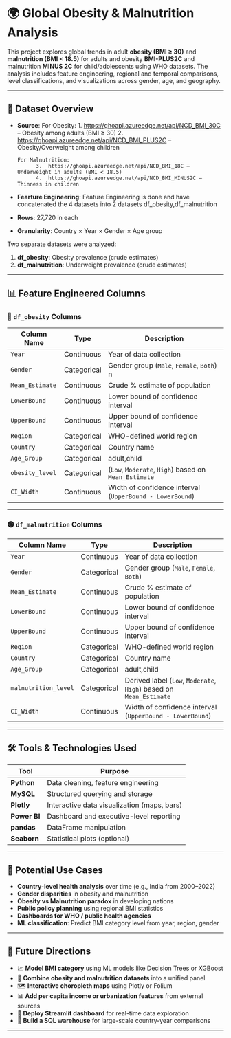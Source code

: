 # 🌍 Global Obesity & Malnutrition Analysis

This project explores global trends in adult **obesity (BMI ≥ 30)** and **malnutrition (BMI < 18.5)** for adults and obesity **BMI-PLUS2C** and malnutrition **MINUS 2C** for child/adolescents using WHO datasets. The analysis includes feature engineering, regional and temporal comparisons, level classifications, and visualizations across gender, age, and geography.

---

## 📂 Dataset Overview

- **Source**:
      For Obesity:
            1.	https://ghoapi.azureedge.net/api/NCD_BMI_30C – Obesity among adults (BMI ≥ 30)
            2.	https://ghoapi.azureedge.net/api/NCD_BMI_PLUS2C – Obesity/Overweight among children 

      For Malnutrition:
            3.	https://ghoapi.azureedge.net/api/NCD_BMI_18C – Underweight in adults (BMI < 18.5)
            4.	https://ghoapi.azureedge.net/api/NCD_BMI_MINUS2C – Thinness in children
- **Fearture Engineering**: Feature Engineering is done and have concatenated the 4 datasets into 2 datasets df_obesity,df_malnutrition
- **Rows**: 27,720 in each
- **Granularity**: Country × Year × Gender × Age group

Two separate datasets were analyzed:
1. **df_obesity**: Obesity prevalence (crude estimates)
2. **df_malnutrition**: Underweight prevalence (crude estimates)


---

## 📊 Feature Engineered Columns

### 🔵 `df_obesity` Columns

| Column Name     | Type       | Description                                                                 |
|-----------------|------------|-----------------------------------------------------------------------------|
| `Year`          | Continuous | Year of data collection                                                     |
| `Gender`        | Categorical| Gender group (`Male`, `Female`, `Both`)         n                           |
| `Mean_Estimate` | Continuous | Crude % estimate of population                                              |
| `LowerBound`    | Continuous | Lower bound of confidence interval                                          |
| `UpperBound`    | Continuous | Upper bound of confidence interval                                          |
| `Region`        | Categorical| WHO-defined world region                                                    |
| `Country`       | Categorical| Country name                                                                |
| `Age_Group`     | Categorical| adult,child                                                                 |
| `obesity_level` | Categorical| (`Low`, `Moderate`, `High`) based on `Mean_Estimate`                        |
| `CI_Width`      | Continuous | Width of confidence interval (`UpperBound - LowerBound`)                    |

---

### 🟢 `df_malnutrition` Columns

| Column Name         | Type       | Description                                                                 |
|---------------------|------------|-----------------------------------------------------------------------------|
| `Year`              | Continuous | Year of data collection                                                     |
| `Gender`            | Categorical| Gender group (`Male`, `Female`, `Both`)                                     |
| `Mean_Estimate`     | Continuous | Crude % estimate of population                                              |
| `LowerBound`        | Continuous | Lower bound of confidence interval                                          |
| `UpperBound`        | Continuous | Upper bound of confidence interval                                          |
| `Region`            | Categorical| WHO-defined world region                                                    |
| `Country`           | Categorical| Country name                                                                |
| `Age_Group`         | Categorical| adult,child                                                                 |
| `malnutrition_level`| Categorical| Derived label (`Low`, `Moderate`, `High`) based on `Mean_Estimate`          |
| `CI_Width`          | Continuous | Width of confidence interval (`UpperBound - LowerBound`)                    |

---

## 🛠️ Tools & Technologies Used

| Tool         | Purpose                                    |
|--------------|--------------------------------------------|
| **Python**   | Data cleaning, feature engineering         |
| **MySQL**    | Structured querying and storage            |
| **Plotly**   | Interactive data visualization (maps, bars)|
| **Power BI** | Dashboard and executive-level reporting    |
| **pandas**   | DataFrame manipulation                     |
| **Seaborn**  | Statistical plots (optional)               |

---

## 🚀 Potential Use Cases

- **Country-level health analysis** over time (e.g., India from 2000–2022)
- **Gender disparities** in obesity and malnutrition
- **Obesity vs Malnutrition paradox** in developing nations
- **Public policy planning** using regional BMI statistics
- **Dashboards for WHO / public health agencies**
- **ML classification**: Predict BMI category level from year, region, gender

---

## 🔮 Future Directions

- 📈 **Model BMI category** using ML models like Decision Trees or XGBoost  
- 🧩 **Combine obesity and malnutrition datasets** into a unified panel  
- 🗺️ **Interactive choropleth maps** using Plotly or Folium  
- 📊 **Add per capita income or urbanization features** from external sources  
- 🤖 **Deploy Streamlit dashboard** for real-time data exploration  
- 📝 **Build a SQL warehouse** for large-scale country-year comparisons  

---



